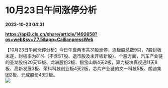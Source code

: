 # 10月23日午间涨停分析

**2023-10-23 04:31**

**https://api3.cls.cn/share/article/1492658?os=web&sv=7.7.5&app=CailianpressWeb**

【10月23日午间涨停分析】今日午盘两市共31股涨停，连板股总数9只，7股封板未遂，封板率为81%（不含ST股、退市股及未开板新股）。个股方面，汽车产业链的圣龙股份20天13板、龙洲股份2板、银宝山新4天2板，算力板块真视通11天8板、高新发展3板、荣科科技创业板4天2板，芯片产业链的文一科技5板、朗迪集团2板、元成股份4天2板。  
![](https://img.cls.cn/images/20231023/CK55Q3UDMt.png)